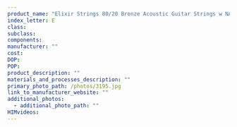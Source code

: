 ```yaml
---
product_name: "Elixir Strings 80/20 Bronze Acoustic Guitar Strings w NANOWEB Coating, Light"
index_letter: E
class: 
subclass: 
components:
manufacturer: ""
cost: 
DOP: 
POP: 
product_description: ""
materials_and_processes_description: ""
primary_photo_path: /photos/3195.jpg
link_to_manufacturer_website: ""
additional_photos:
  - additional_photo_path: ""
HIMvideos:
---
```

